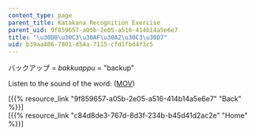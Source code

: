 ```yaml
---
content_type: page
parent_title: Katakana Recognition Exercise
parent_uid: 9f859657-a05b-2e05-a516-414b14a5e6e7
title: "\u30D0\u30C3\u30AF\u30A2\u30C3\u30D7"
uid: b39aa406-7801-d54a-7115-cfd1fbd4f3c5
---
```


バックアップ = _bakkuappu_ = "backup"

Listen to the sound of the word: ([MOV](http://www.archive.org/download/MITRES21F.01S10_KATAKANA_EXERCISES/word16.mov))

  
\[{{% resource_link "9f859657-a05b-2e05-a516-414b14a5e6e7" "Back" %}}\]  
\[{{% resource_link "c84d8de3-767d-8d3f-234b-b45d41d2ac2e" "Home" %}}\]